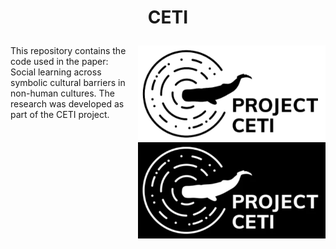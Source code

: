 <h1 align="center">
  <p>CETI</p>
</h1>
<img src="Images/ceti_logo_day.png#gh-light-mode-only"  width="300px" align="right" style="float:right;margin-left:10pt">
<img src="Images/ceti_logo_night.png#gh-dark-mode-only"  width="300px" align="right" style="float:right;margin-left:10pt">

This repository contains the code used in the paper: Social learning across symbolic cultural barriers in non-human cultures. The research was developed as part of the CETI project.

